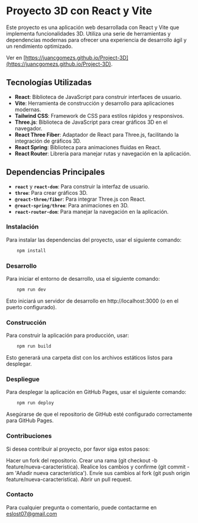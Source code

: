# Proyecto 3D con React y Vite

Este proyecto es una aplicación web desarrollada con React y Vite que implementa funcionalidades 3D. Utiliza una serie de herramientas y dependencias modernas para ofrecer una experiencia de desarrollo ágil y un rendimiento optimizado.

Ver en [https://juancgomezs.github.io/Project-3D](https://juancgomezs.github.io/Project-3D).

## Tecnologías Utilizadas

- **React**: Biblioteca de JavaScript para construir interfaces de usuario.
- **Vite**: Herramienta de construcción y desarrollo para aplicaciones modernas.
- **Tailwind CSS**: Framework de CSS para estilos rápidos y responsivos.
- **Three.js**: Biblioteca de JavaScript para crear gráficos 3D en el navegador.
- **React Three Fiber**: Adaptador de React para Three.js, facilitando la integración de gráficos 3D.
- **React Spring**: Biblioteca para animaciones fluidas en React.
- **React Router**: Librería para manejar rutas y navegación en la aplicación.

## Dependencias Principales

- **`react`** y **`react-dom`**: Para construir la interfaz de usuario.
- **`three`**: Para crear gráficos 3D.
- **`@react-three/fiber`**: Para integrar Three.js con React.
- **`@react-spring/three`**: Para animaciones en 3D.
- **`react-router-dom`**: Para manejar la navegación en la aplicación.

### Instalación

Para instalar las dependencias del proyecto, usar el siguiente comando:

```bash
    npm install
```

### Desarrollo
Para iniciar el entorno de desarrollo, usa el siguiente comando:

```bash
    npm run dev
```

Esto iniciará un servidor de desarrollo en http://localhost:3000 (o en el puerto configurado).

### Construcción
Para construir la aplicación para producción, usar:

```bash
    npm run build
```

Esto generará una carpeta dist con los archivos estáticos listos para desplegar.

### Despliegue
Para desplegar la aplicación en GitHub Pages, usar el siguiente comando:

```bash
    npm run deploy
```

Asegúrarse de que el repositorio de GitHub esté configurado correctamente para GitHub Pages.

### Contribuciones
Si desea contribuir al proyecto, por favor siga estos pasos:

Hacer un fork del repositorio.
Crear una rama (git checkout -b feature/nueva-caracteristica).
Realice los cambios y confirme (git commit -am 'Añadir nueva característica').
Envíe sus cambios al fork (git push origin feature/nueva-caracteristica).
Abrir un pull request.

### Contacto
Para cualquier pregunta o comentario, puede contactarme en eslost07@gmail.com

